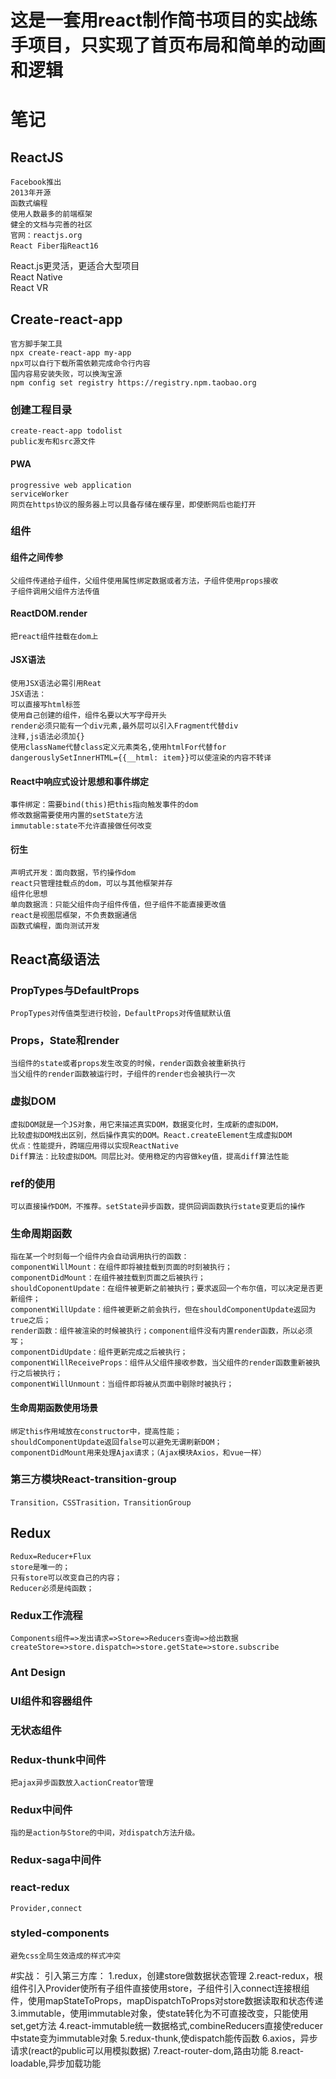 # 这是一套用react制作简书项目的实战练手项目，只实现了首页布局和简单的动画和逻辑
# 笔记
## ReactJS
    Facebook推出
    2013年开源
    函数式编程
    使用人数最多的前端框架
    健全的文档与完善的社区
    官网：reactjs.org
    React Fiber指React16
React.js更灵活，更适合大型项目
<br>
React Native
<br>
React VR

## Create-react-app
    官方脚手架工具
    npx create-react-app my-app
    npx可以自行下载所需依赖完成命令行内容
    国内容易安装失败，可以换淘宝源
    npm config set registry https://registry.npm.taobao.org

### 创建工程目录
    create-react-app todolist
    public发布和src源文件
#### PWA
    progressive web application
    serviceWorker
    网页在https协议的服务器上可以具备存储在缓存里，即使断网后也能打开
### 组件
#### 组件之间传参
    父组件传递给子组件，父组件使用属性绑定数据或者方法，子组件使用props接收
    子组件调用父组件方法传值
#### ReactDOM.render
    把react组件挂载在dom上
#### JSX语法
    使用JSX语法必需引用Reat
    JSX语法：
    可以直接写html标签
    使用自己创建的组件，组件名要以大写字母开头
    render必须只能有一个div元素,最外层可以引入Fragment代替div
    注释,js语法必须加{}
    使用className代替class定义元素类名,使用htmlFor代替for
    dangerouslySetInnerHTML={{__html: item}}可以使渲染的内容不转译
#### React中响应式设计思想和事件绑定
    事件绑定：需要bind(this)把this指向触发事件的dom
    修改数据需要使用内置的setState方法
    immutable:state不允许直接做任何改变
#### 衍生
    声明式开发：面向数据，节约操作dom
    react只管理挂载点的dom，可以与其他框架并存
    组件化思想
    单向数据流：只能父组件向子组件传值，但子组件不能直接更改值
    react是视图层框架，不负责数据通信
    函数式编程，面向测试开发
## React高级语法
### PropTypes与DefaultProps
    PropTypes对传值类型进行校验，DefaultProps对传值赋默认值
### Props，State和render
    当组件的state或者props发生改变的时候，render函数会被重新执行
    当父组件的render函数被运行时，子组件的render也会被执行一次
### 虚拟DOM
    虚拟DOM就是一个JS对象，用它来描述真实DOM，数据变化时，生成新的虚拟DOM，
    比较虚拟DOM找出区别，然后操作真实的DOM。React.createElement生成虚拟DOM
    优点：性能提升，跨端应用得以实现ReactNative
    Diff算法：比较虚拟DOM。同层比对。使用稳定的内容做key值，提高diff算法性能
### ref的使用
    可以直接操作DOM，不推荐。setState异步函数，提供回调函数执行state变更后的操作
### 生命周期函数
    指在某一个时刻每一个组件内会自动调用执行的函数：
    componentWillMount：在组件即将被挂载到页面的时刻被执行；
    componentDidMount：在组件被挂载到页面之后被执行；
    shouldCoponentUpdate：在组件被更新之前被执行；要求返回一个布尔值，可以决定是否更新组件；
    componentWillUpdate：组件被更新之前会执行，但在shouldComponentUpdate返回为true之后；
    render函数：组件被渲染的时候被执行；component组件没有内置render函数，所以必须写；
    componentDidUpdate：组件更新完成之后被执行；
    componentWillReceiveProps：组件从父组件接收参数，当父组件的render函数重新被执行之后被执行；
    componentWillUnmount：当组件即将被从页面中剔除时被执行；
#### 生命周期函数使用场景
    绑定this作用域放在constructor中，提高性能；
    shouldComponentUpdate返回false可以避免无谓刷新DOM；
    componentDidMount用来处理Ajax请求；（Ajax模块Axios，和vue一样）
### 第三方模块React-transition-group
    Transition，CSSTrasition，TransitionGroup
## Redux
    Redux=Reducer+Flux
    store是唯一的；
    只有store可以改变自己的内容；
    Reducer必须是纯函数；
### Redux工作流程
    Components组件=>发出请求=>Store=>Reducers查询=>给出数据
    createStore=>store.dispatch=>store.getState=>store.subscribe
### Ant Design
### UI组件和容器组件
### 无状态组件
### Redux-thunk中间件
    把ajax异步函数放入actionCreator管理
### Redux中间件
    指的是action与Store的中间，对dispatch方法升级。
### Redux-saga中间件
### react-redux
    Provider,connect
### styled-components
    避免css全局生效造成的样式冲突
#实战：
    引入第三方库：
    1.redux，创建store做数据状态管理
    2.react-redux，根组件引入Provider使所有子组件直接使用store，子组件引入connect连接根组件，使用mapStateToProps，mapDispatchToProps对store数据读取和状态传递
    3.immutable，使用immutable对象，使state转化为不可直接改变，只能使用set,get方法
    4.react-immutable统一数据格式,combineReducers直接使reducer中state变为immutable对象
    5.redux-thunk,使dispatch能传函数
    6.axios，异步请求(react的public可以用模拟数据)
    7.react-router-dom,路由功能
    8.react-loadable,异步加载功能
